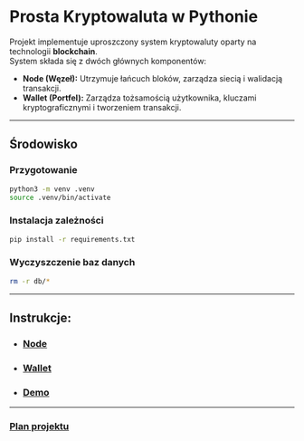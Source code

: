 # Prosta Kryptowaluta w Pythonie

Projekt implementuje uproszczony system kryptowaluty oparty na technologii **blockchain**.  
System składa się z dwóch głównych komponentów:

- **Node (Węzeł):** Utrzymuje łańcuch bloków, zarządza siecią i walidacją transakcji.
- **Wallet (Portfel):** Zarządza tożsamością użytkownika, kluczami kryptograficznymi i tworzeniem transakcji.

---

## Środowisko

### Przygotowanie

```bash
python3 -m venv .venv
source .venv/bin/activate
```

### Instalacja zależności

```bash
pip install -r requirements.txt
```

### Wyczyszczenie baz danych

```bash
rm -r db/*
```

---

## Instrukcje:

- ### [Node](./node/README.md)

- ### [Wallet](./wallet/README.md)

- ### [Demo](./demo/README.md)

---

### [Plan projektu](./PLAN.md)


